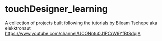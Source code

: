 # touchDesigner_learning
A collection of projects built following the tutorials by Bileam Tschepe aka elekktronaut
https://www.youtube.com/channel/UCONptu0J1PCrW9YfBtSdqjA

